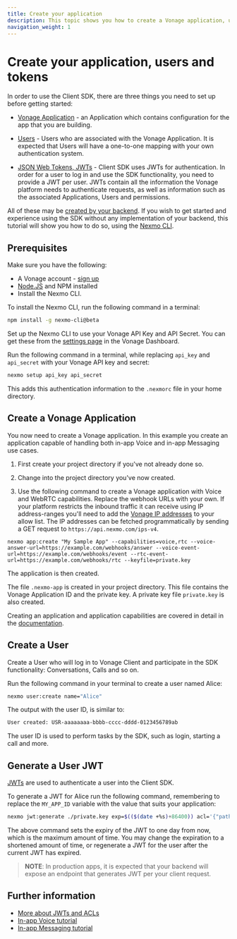 ```yaml
---
title: Create your application
description: This topic shows you how to create a Vonage application, users and tokens.
navigation_weight: 1
---
```


# Create your application, users and tokens

In order to use the Client SDK, there are three things you need to set up before getting started:

* [Vonage Application](/application/overview) - an Application which contains configuration for the app that you are building.

* [Users](/conversation/concepts/user) - Users who are associated with the Vonage Application. It is expected that Users will have a one-to-one mapping with your own authentication system.

* [JSON Web Tokens, JWTs](https://jwt.io/) - Client SDK uses JWTs for authentication. In order for a user to log in and use the SDK functionality, you need to provide a JWT per user. JWTs contain all the information the Vonage platform needs to authenticate requests, as well as information such as the associated Applications, Users and permissions.

All of these may be [created by your backend](/conversation/overview). 
If you wish to get started and experience using the SDK without any implementation of your backend, this tutorial will show you how to do so, using the [Nexmo CLI](https://github.com/Nexmo/nexmo-cli).

## Prerequisites

Make sure you have the following:

* A Vonage account - [sign up](https://dashboard.nexmo.com)
* [Node.JS](https://nodejs.org/en/download/) and NPM installed
* Install the Nexmo CLI.

To install the Nexmo CLI, run the following command in a terminal:

```bash
npm install -g nexmo-cli@beta
```

Set up the Nexmo CLI to use your Vonage API Key and API Secret. You can get these from the [settings page](https://dashboard.nexmo.com/settings) in the Vonage Dashboard.

Run the following command in a terminal, while replacing `api_key` and `api_secret` with your Vonage API key and secret:

```bash
nexmo setup api_key api_secret
```

This adds this authentication information to the `.nexmorc` file in your home directory.

## Create a Vonage Application

You now need to create a Vonage application. In this example you create an application capable of handling both in-app Voice and in-app Messaging use cases.

1) First create your project directory if you've not already done so.

2) Change into the project directory you've now created.

3) Use the following command to create a Vonage application with Voice and WebRTC capabilities. Replace the webhook URLs with your own. If your platform restricts the inbound traffic it can receive using IP address-ranges you'll need to add the [Vonage IP addresses](https://help.nexmo.com/hc/en-us/articles/360035471331) to your allow list. The IP addresses can be fetched programmatically by sending a GET request to `https://api.nexmo.com/ips-v4`.

``` shell
nexmo app:create "My Sample App" --capabilities=voice,rtc --voice-answer-url=https://example.com/webhooks/answer --voice-event-url=https://example.com/webhooks/event --rtc-event-url=https://example.com/webhooks/rtc --keyfile=private.key
```

The application is then created.

The file `.nexmo-app` is created in your project directory. This file contains the Vonage Application ID and the private key. A private key file `private.key` is also created.

Creating an application and application capabilities are covered in detail in the [documentation](/application/overview).

## Create a User

Create a User who will log in to Vonage Client and participate in the SDK functionality: Conversations, Calls and so on.

Run the following command in your terminal to create a user named Alice: 

```bash
nexmo user:create name="Alice"
```

The output with the user ID, is similar to:

```sh
User created: USR-aaaaaaaa-bbbb-cccc-dddd-0123456789ab
```

The user ID is used to perform tasks by the SDK, such as login, starting a call and more.

## Generate a User JWT

[JWTs](https://jwt.io) are used to authenticate a user into the Client SDK.

To generate a JWT for Alice run the following command, remembering to replace the `MY_APP_ID` variable with the value that suits your application:

```bash
nexmo jwt:generate ./private.key exp=$(($(date +%s)+86400)) acl='{"paths":{"/*/users/**":{},"/*/conversations/**":{},"/*/sessions/**":{},"/*/devices/**":{},"/*/image/**":{},"/*/media/**":{},"/*/applications/**":{},"/*/push/**":{},"/*/knocking/**":{},"/*/legs/**":{}}}' sub=Alice application_id=MY_APP_ID
```

The above command sets the expiry of the JWT to one day from now, which is the maximum amount of time. You may change the expiration to a shortened amount of time, or regenerate a JWT for the user after the current JWT has expired.

> **NOTE**: In production apps, it is expected that your backend will expose an endpoint that generates JWT per your client request.

## Further information

* [More about JWTs and ACLs](/conversation/guides/jwt-acl)
* [In-app Voice tutorial](/client-sdk/tutorials/app-to-phone/introduction)
* [In-app Messaging tutorial](/client-sdk/tutorials/in-app-messaging/introduction)

